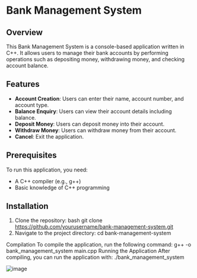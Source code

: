# Bank Management System

## Overview
This Bank Management System is a console-based application written in C++. It allows users to manage their bank accounts by performing operations such as depositing money, withdrawing money, and checking account balance.

## Features
- **Account Creation**: Users can enter their name, account number, and account type.
- **Balance Enquiry**: Users can view their account details including balance.
- **Deposit Money**: Users can deposit money into their account.
- **Withdraw Money**: Users can withdraw money from their account.
- **Cancel**: Exit the application.

## Prerequisites
To run this application, you need:
- A C++ compiler (e.g., g++)
- Basic knowledge of C++ programming

## Installation
1. Clone the repository:
   bash
   git clone https://github.com/yourusername/bank-management-system.git
2. Navigate to the project directory:
cd bank-management-system

Compilation
To compile the application, run the following command:
g++ -o bank_management_system main.cpp
Running the Application
After compiling, you can run the application with:
./bank_management_system


![image](https://github.com/user-attachments/assets/82249406-5201-48c1-8002-4dd3792c4ccd)
